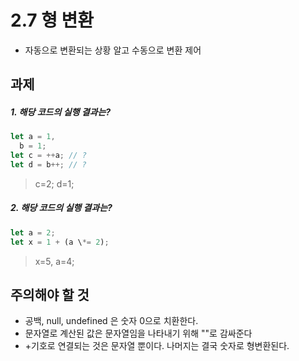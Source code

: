 # 2.7 형 변환

- 자동으로 변환되는 상황 알고 수동으로 변환 제어

## 과제

##### 1. 해당 코드의 실행 결과는?

```javascript
let a = 1,
  b = 1;
let c = ++a; // ?
let d = b++; // ?
```

> c=2; d=1;

##### 2. 해당 코드의 실행 결과는?

```javascript
let a = 2;
let x = 1 + (a \*= 2);
```

> x=5, a=4;

## 주의해야 할 것

- 공백, null, undefined 은 숫자 0으로 치환한다.
- 문자열로 계산된 값은 문자열임을 나타내기 위해 ""로 감싸준다
- +기호로 연결되는 것은 문자열 뿐이다. 나머지는 결국 숫자로 형변환된다.
